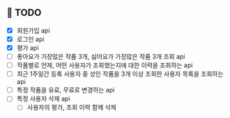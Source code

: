 ## 👷 TODO 
- [x] 회원가입 api
- [x] 로그인 api
- [x] 평가 api 
- [ ] 좋아요가 가장많은 작품 3개, 싫어요가 가장많은 작품 3개 조회 api
- [ ] 작품별로 언제, 어떤 사용자가 조회했는지에 대한 이력을 조회하는 api
- [ ] 최근 1주일간 등록 사용자 중 성인 작품을 3개 이상 조회한 사용자 목록을 조회하는 api 
- [ ] 특정 작품을 유료, 무료로 변경하는 api
- [ ] 특정 사용자 삭제 api
  - [ ] 사용자의 평가, 조회 이력 함께 삭제